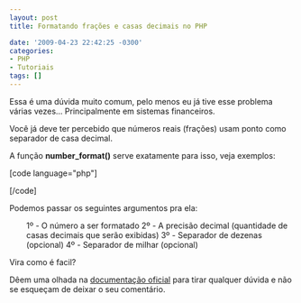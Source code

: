 ```yaml
---
layout: post
title: Formatando frações e casas decimais no PHP

date: '2009-04-23 22:42:25 -0300'
categories:
- PHP
- Tutoriais
tags: []
---
```

Essa é uma dúvida muito comum, pelo menos eu já tive esse problema várias vezes... Principalmente em sistemas financeiros.

Você já deve ter percebido que números reais (frações) usam ponto como separador de casa decimal.

A função <strong>number_format()</strong> serve exatamente para isso, veja exemplos:


[code language="php"]
<?php

$numero = 1234.56;

// Formato brasileiro
echo number_format($numero, 2, ',', '.');
// 1.234,56

// Formato frances
echo number_format($numero, 2, ',', ' ');
// 1 234,56

$number = 1234.5678;

// Formato inglês sem separador de milhar
echo number_format($numero, 2, '.', '');
// 1234.57

?>
[/code]

Podemos passar os seguintes argumentos pra ela:

<p style="padding-left: 30px;">1º - O número a ser formatado
2º - A precisão decimal (quantidade de casas decimais que serão exibidas)
3º - Separador de dezenas (opcional)
4º - Separador de milhar (opcional)

Vira como é facil?

Dêem uma olhada na [documentação oficial](http://www.php.net/manual/pt_BR/function.number-format.php) para tirar qualquer dúvida e não se esqueçam de deixar o seu comentário.

